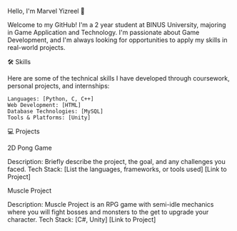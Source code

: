 Hello, I'm Marvel Yizreel 👋

Welcome to my GitHub! I'm a 2 year student at BINUS University, majoring in Game Application and Technology. I'm passionate about Game Development, and I'm always looking for opportunities to apply my skills in real-world projects.

🛠 Skills

Here are some of the technical skills I have developed through coursework, personal projects, and internships:

    Languages: [Python, C, C++]
    Web Development: [HTML]
    Database Technologies: [MySQL]
    Tools & Platforms: [Unity]

💻 Projects

2D Pong Game

Description: Briefly describe the project, the goal, and any challenges you faced.
Tech Stack: [List the languages, frameworks, or tools used]
[Link to Project]

Muscle Project

Description: Muscle Project is an RPG game with semi-idle mechanics where you will fight bosses and monsters to the get to upgrade your character. 
Tech Stack: [C#, Unity]
[Link to Project]
